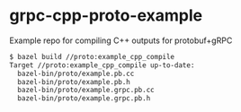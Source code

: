 # grpc-cpp-proto-example

Example repo for compiling C++ outputs for protobuf+gRPC


```bash
$ bazel build //proto:example_cpp_compile
Target //proto:example_cpp_compile up-to-date:
  bazel-bin/proto/example.pb.cc
  bazel-bin/proto/example.pb.h
  bazel-bin/proto/example.grpc.pb.cc
  bazel-bin/proto/example.grpc.pb.h
```
